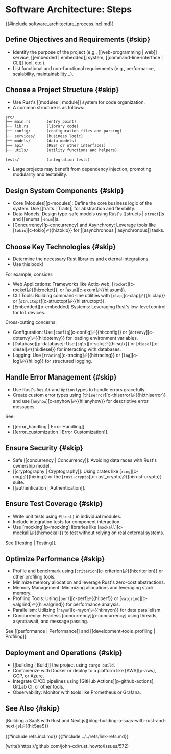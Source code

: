 # Software Architecture: Steps

{{#include software_architecture_process.incl.md}}

## Define Objectives and Requirements {#skip}

- Identify the purpose of the project (e.g., [[web-programming | web]]  service, [[embedded | embedded]] system, [[command-line-interface | CLI]] tool, etc.).
- List functional and non-functional requirements (e.g., performance, scalability, maintainability...).

## Choose a Project Structure {#skip}

- Use Rust's [[modules | module]] system for code organization.
- A common structure is as follows:

```txt
src/
├── main.rs       (entry point)
├── lib.rs        (library code)
├── config/       (configuration files and parsing)
├── services/     (business logic)
├── models/       (data models)
├── api/          (REST or other interfaces)
├── utils/        (utility functions and helpers)

tests/            (integration tests)
```

- Large projects may benefit from dependency injection, promoting modularity and testability.

## Design System Components {#skip}

- Core [Modules][p-modules]: Define the core business logic of the system. Use [[traits | Traits]] for abstraction and flexibility.
- Data Models: Design type-safe models using Rust's [[structs | `struct`]]s and [[enums | `enum`]]s.
- [Concurrency][p-concurrency] and Asynchrony: Leverage tools like [`tokio`][c-tokio]⮳{{hi:tokio}} for [[asynchronous | asynchronous]] tasks.

## Choose Key Technologies {#skip}

- Determine the necessary Rust libraries and external integrations.
- Use this book!

For example, consider:

- Web Applications: Frameworks like Actix-web, [`rocket`][c-rocket]⮳{{hi:rocket}}, or [`axum`][c-axum]⮳{{hi:axum}}.
- CLI Tools: Building command-line utilities with [`clap`][c-clap]⮳{{hi:clap}} or [`structopt`][c-structopt]⮳{{hi:structopt}}.
- [Embedded][p-embedded] Systems: Leveraging Rust's low-level control for IoT devices.

Cross-cutting concerns:

- Configuration: Use [`config`][c-config]⮳{{hi:config}} or [`dotenvy`][c-dotenvy]⮳{{hi:dotenvy}} for loading environment variables.
- [Database][p-database]: Use [`sqlx`][c-sqlx]⮳{{hi:sqlx}} or [`diesel`][c-diesel]⮳{{hi:diesel}} for interacting with databases.
- Logging: Use [`tracing`][c-tracing]⮳{{hi:tracing}} or [`log`][c-log]⮳{{hi:log}} for structured logging.

## Handle Error Management {#skip}

- Use Rust's `Result` and `Option` types to handle errors gracefully.
- Create custom error types using [`thiserror`][c-thiserror]⮳{{hi:thiserror}} and use [`anyhow`][c-anyhow]⮳{{hi:anyhow}} for descriptive error messages.

See:

- [[error_handling | Error Handling]].
- [[error_customization | Error Customization]].

## Ensure Security {#skip}

- Safe [[concurrency | Concurrency]]: Avoiding data races with Rust's ownership model.
- [[cryptography | Cryptography]]: Using crates like [`ring`][c-ring]⮳{{hi:ring}} or the [`rust-crypto`][c-rust_crypto]⮳{{hi:rust-crypto}} suite.
- [[authentication | Authentication]].

## Ensure Test Coverage {#skip}

- Write unit tests using `#[test]` in individual modules.
- Include integration tests for component interaction.
- Use [mocking][p-mocking] libraries like [`mockall`][c-mockall]⮳{{hi:mockall}} to test without relying on real external systems.

See [[testing | Testing]].

## Optimize Performance {#skip}

- Profile and benchmark using [`criterion`][c-criterion]⮳{{hi:criterion}} or other profiling tools.
- Minimize memory allocation and leverage Rust's zero-cost abstractions.
- Memory Management: Minimizing allocations and leveraging stack memory.
- Profiling Tools: Using [`perf`][c-perf]⮳{{hi:perf}} or [`valgrind`][c-valgrind]⮳{{hi:valgrind}} for performance analysis.
- Parallelism: Utilizing [`rayon`][c-rayon]⮳{{hi:rayon}} for data parallelism.
- Concurrency: Fearless [concurrency][p-concurrency] using threads, async/await, and message passing.

See [[performance | Performance]] and [[development-tools_profiling | Profiling]].

## Deployment and Operations {#skip}

- [[building | Build]]  the project using `cargo build`.
- Containerize with Docker or deploy to a platform like [AWS][p-aws], GCP, or Azure.
- Integrate CI/CD pipelines using [GitHub Actions][p-github-actions], GitLab CI, or other tools.
- Observability: Monitor with tools like Prometheus or Grafana.

## See Also {#skip}

[Building a SaaS with Rust and Next.js][blog-building-a-saas-with-rust-and-next-js]⮳{{hi:SaaS}}

{{#include refs.incl.md}}
{{#include ../../refs/link-refs.md}}

<div class="hidden">
[write](https://github.com/john-cd/rust_howto/issues/572)
</div>
